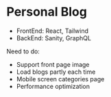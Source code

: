 # Personal Blog

- FrontEnd: React, Tailwind 
- BackEnd: Sanity, GraphQL 

Need to do:
- Support front page image 
- Load blogs partly each time 
- Mobile screen categories page 
- Performance optimization 
